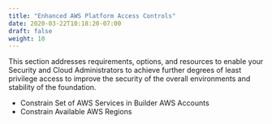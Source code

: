 ```yaml
---
title: "Enhanced AWS Platform Access Controls"
date: 2020-03-22T10:18:20-07:00
draft: false
weight: 10
---
```


This section addresses requirements, options, and resources to enable your Security and Cloud Administrators to achieve further degrees of least privilege access to improve the security of the overall environments and stability of the foundation. 

* Constrain Set of AWS Services in Builder AWS Accounts
* Constrain Available AWS Regions
